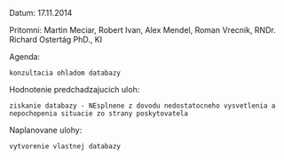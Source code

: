 Datum: 17.11.2014

Pritomni: Martin Meciar, Robert Ivan, Alex Mendel, Roman Vrecnik, RNDr. Richard Ostertág PhD., KI

Agenda:

    konzultacia ohladom databazy

Hodnotenie predchadzajucich uloh:

    ziskanie databazy - NEsplnene z dovodu nedostatocneho vysvetlenia a nepochopenia situacie zo strany poskytovatela

Naplanovane ulohy:

    vytvorenie vlastnej databazy
